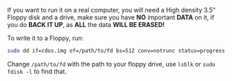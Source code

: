 If you want to run it on a real computer, you will need a High density 3.5" Floppy disk and a drive, make sure you have **NO** important **DATA** on it, if you do **BACK IT UP**, as **ALL** the data **WILL BE ERASED!**

To write it to a Floppy, run:
```bash
sudo dd if=cdos.img of=/path/to/fd bs=512 conv=notrunc status=progress
```
Change `/path/to/fd` with the path to your floppy drive, use `lsblk` or `sudo fdisk -l` to find that.
